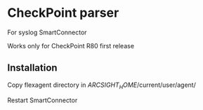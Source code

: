 # CheckPoint parser
For syslog SmartConnector

Works only for CheckPoint R80 first release

## Installation
Copy flexagent directory in $ARCSIGHT_HOME$/current/user/agent/

Restart SmartConnector
